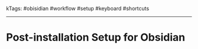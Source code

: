 kTags: #obisidian #workflow #setup #keyboard #shortcuts 

---

# Post-installation Setup for Obsidian

